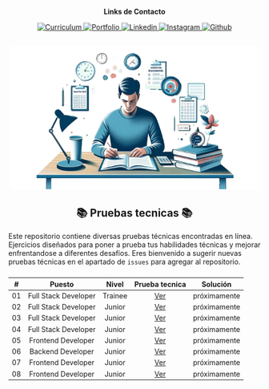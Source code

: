 <div align="center">
    <p><strong>Links de Contacto</strong></p>
    <a href="https://drive.google.com/file/d/1Pe-UKjdPGVZC53y1DmgpNwx3PUDryUd4/view?usp=sharing" target="_blank" rel="noopener noreferrer">
        <img src="https://img.shields.io/badge/CV-F7017B?logo=readdotcv" alt="Curriculum"/>
    </a>
    <a href="https://portafolio-rafael-mojica.vercel.app/" target="_blank" rel="noopener noreferrer">
        <img src="https://img.shields.io/badge/Portafolio-2D8080?logo=showwcase" alt="Portfolio"/>
    <a/>
    <a href="https://www.linkedin.com/in/rafamojica/" target="_blank" rel="noopener noreferrer">
        <img src="https://img.shields.io/badge/Linkedin-007EC6?logo=Linkedin" alt="Linkedin"/>
    </a>
    <a href="https://www.instagram.com/rafa_mojica_/" target="_blank" rel="noopener noreferrer">
        <img src="https://img.shields.io/badge/Instagram-833C80?logo=Instagram&logoColor=fff" alt="Instagram"/>
    </a>
    <a href="https://github.com/RafaMojica" target="_blank" rel="noopener noreferrer">
        <img src="https://img.shields.io/badge/Github-grey?logo=Github" alt="Github"/>
    </a>
</div>

##

<div align="center">
    <img width="500" src="./img/technical-tests.png"/>
</div>

<div align="center">
    <h2> 📚 Pruebas tecnicas 📚</h2>
</div>

Este repositorio contiene diversas pruebas técnicas encontradas en línea. Ejercicios diseñados para poner a prueba tus habilidades técnicas y mejorar enfrentandose a diferentes desafíos. Eres bienvenido a sugerir nuevas pruebas técnicas en el apartado de `issues` para agregar al repositorio.

###

<div align="center">

|  #  |        Puesto        |  Nivel  |           Prueba tecnica            |   Solución   |
| :-: | :------------------: | :-----: | :---------------------------------: | :----------: |
| 01  | Full Stack Developer | Trainee | [Ver](./01-PruebaTecnica/README.md) | próximamente |
| 02  | Full Stack Developer | Junior  | [Ver](./02-PruebaTecnica/README.md) | próximamente |
| 03  | Full Stack Developer | Junior  | [Ver](./03-PruebaTecnica/README.md) | próximamente |
| 04  | Full Stack Developer | Junior  | [Ver](./04-PruebaTecnica/README.md) | próximamente |
| 05  |  Frontend Developer  | Junior  | [Ver](./05-PruebaTecnica/README.md) | próximamente |
| 06  |  Backend Developer   | Junior  | [Ver](./06-PruebaTecnica/README.md) | próximamente |
| 07  |  Frontend Developer  | Junior  | [Ver](./07-PruebaTecnica/README.md) | próximamente |
| 08  |  Frontend Developer  | Junior  | [Ver](./08-PruebaTecnica/README.md) | próximamente |

</div>
